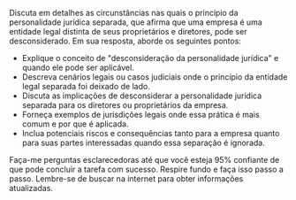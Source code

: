  
Discuta em detalhes as circunstâncias nas quais o princípio da personalidade jurídica separada, que afirma que uma empresa é uma entidade legal distinta de seus proprietários e diretores, pode ser desconsiderado. Em sua resposta, aborde os seguintes pontos:

- Explique o conceito de "desconsideração da personalidade jurídica" e quando ele pode ser aplicável.
- Descreva cenários legais ou casos judiciais onde o princípio da entidade legal separada foi deixado de lado.
- Discuta as implicações de desconsiderar a personalidade jurídica separada para os diretores ou proprietários da empresa.
- Forneça exemplos de jurisdições legais onde essa prática é mais comum e por que é aplicada.
- Inclua potenciais riscos e consequências tanto para a empresa quanto para suas partes interessadas quando essa separação é ignorada.

Faça-me perguntas esclarecedoras até que você esteja 95% confiante de que pode concluir a tarefa com sucesso. Respire fundo e faça isso passo a passo. Lembre-se de buscar na internet para obter informações atualizadas.
```